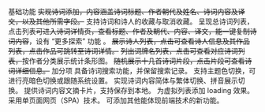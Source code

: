 基础功能
~~实现诗词添加，内容涵盖诗词标题、作者朝代及姓名、诗词内容及译文，以及其他所需字段。~~
支持诗词和诗人的收藏与取消收藏。
呈现总诗词列表，点击列表~~可进入诗词详情页，查看标题、作者及朝代、内容、译文，能一键复制诗词内容~~，设有 “更多探索” 功能 。
~~展示诗人列表，点击可查看~~~~诗人信息~~~~及其作品列表，点击作品可跳转至诗词详情。~~
~~列出词牌名列表，点击可查看对应诗词列表，~~按作者分类展示统计条形图。
~~随机展示十几首诗词片段，点击片段可查看诗词详细信息。~~
加分项
具备诗词搜索功能，并保留搜索记录。
支持主题色切换，可进行亮暗色切换或跟随系统设置。
实现诗词内容简体与繁体切换、拼音展示切换。
提供诗词内容文摘卡片，支持保存到本地。
为虚拟列表添加 loading 效果。
采用单页面网页（SPA）技术。
可添加其他能体现前端技术的新功能。
